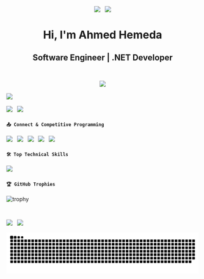   <p align="center">
    <a href="https://gh-most-followed.pages.dev/egypt">
      <img src="https://img.shields.io/badge/23ᵗʰ Most Followed User 🇪🇬-202525?style=flat-square&logo=github" style="height:32px; object-fit:contain;"/></a> &nbsp;
    <a href="https://committers.top/egypt">
      <img src="https://img.shields.io/badge/17ᵗʰ Most Active User 🇪🇬-202525?style=flat-square&logo=github" style="height:32px; object-fit:contain;"/></a>
  </p>

<h1 align="center">Hi, I'm Ahmed Hemeda</h1>

<h2 align="center">Software Engineer | .NET Developer</h2>
<br>

  <p align="center">
    <a href="https://www.google.com.eg/search?q=Ahmed+Hemeda"> <!-- Google Me -->
      <img src="https://readme-typing-svg.herokuapp.com/?lines=Follow%20to%20get%20New%20Updates;Check%20my%20Popular%20Repositories&font=Bold%20Code&center=true&color=30F050&pause=2000"></a>
  </p>

  <p>
    <a href="https://www.google.com.eg/search?q=A-Hemeda"> <!-- Google Me -->
      <img src="https://komarev.com/ghpvc/?username=a-hemeda&style=flat&color=3010A0" style="height:26px; object-fit:contain;"/></a>
  </p>

  <p>
    <a href="https://drive.google.com/file/d/1W272WvN9JqHiff2Bvp5UbXC-m9BobH16/view?usp=drivesdk">
      <img src="https://img.shields.io/badge/My CV-004520?style=flat-square&logo=googledrive&logoColor=white" style="height:32px; object-fit:contain;"/></a> &nbsp;
    <a href="https://a-hemeda.github.io/Portfolio">
      <img src="https://img.shields.io/badge/My Portfolio-00307A?style=flat-square&logo=linkfire&logoColor=white" style="height:32px; object-fit:contain;"/></a>
  </p>

  #### `📤 Connect & Competitive Programming`
  <p align="left">
    <a href="mailto:7hemeda@gmail.com">
      <img src="https://upload.wikimedia.org/wikipedia/commons/thumb/7/7e/Gmail_icon_%282020%29.svg/2560px-Gmail_icon_%282020%29.svg.png" height="43"/></a> &nbsp;
    <a href="https://www.linkedin.com/in/a-hemeda">
      <img src="https://raw.githubusercontent.com/rahuldkjain/github-profile-readme-generator/master/src/images/icons/Social/linked-in-alt.svg" height="48"/></a> &nbsp;
    <a href="https://www.whatsapp.com/channel/0029Vb3QWNLG8l5OPthU963O">
      <img src="https://marketplace.canva.com/Vmp9Y/MAEvzQVmp9Y/1/tl/canva-whatsapp-status-icon-MAEvzQVmp9Y.png" height="48"/></a> &nbsp;
    <a href="https://codeforces.com/profile/11Hemeda">
      <img src="https://cdn.iconscout.com/icon/free/png-256/free-code-forces-logo-icon-svg-download-png-2944796.png" height="48"/></a> &nbsp;
    <a href="https://leetcode.com/u/A-Hemeda/">
      <img src="https://img.icons8.com/external-tal-revivo-shadow-tal-revivo/50/000000/external-level-up-your-coding-skills-and-quickly-land-a-job-logo-shadow-tal-revivo.png" height="48"/></a>
  </p>

#### `🛠️ Top Technical Skills`

  <p align="left">
    <img src="https://go-skill-icons.vercel.app/api/icons?i=cpp,cs,dotnet,postman,swagger,sqlserver,redis,git,html,css,js,docker"/>
  </p>

#### `🏆 GitHub Trophies`
  <p align="left">
  
  ![trophy](https://github-profile-trophy-ahmed.vercel.app/?username=A-Hemeda&theme=onestar&no-bg=true&no-frame=true&row=1&column=7)
  </div>
<br>

  <p align="left">
    <img src="https://github-readme-stats.vercel.app/api/top-langs?username=a-hemeda&layout=compact&langs_count=6&theme=highcontrast" height="125"/> &nbsp;
    <img src="https://streak-stats.demolab.com/?user=a-hemeda&theme=highcontrast" height="125"/>
  </p>

  <p align="left">
    <img src="https://raw.githubusercontent.com/platane/snk/output/github-contribution-grid-snake-dark.svg">
  </p>
